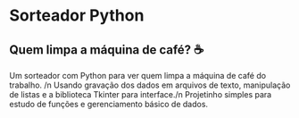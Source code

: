 # Sorteador Python
## Quem limpa a máquina de café? ☕
Um sorteador com Python para ver quem limpa a máquina de café do trabalho. /n
Usando gravação dos dados em arquivos de texto, manipulação de listas e a biblioteca Tkinter para interface./n
Projetinho simples para estudo de funções e gerenciamento básico de dados.
